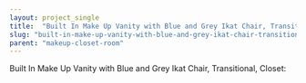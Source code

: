 ```yaml
---
layout: project_single
title:  "Built In Make Up Vanity with Blue and Grey Ikat Chair, Transitional, Closet:"
slug: "built-in-make-up-vanity-with-blue-and-grey-ikat-chair-transitional-closet"
parent: "makeup-closet-room"
---
```

Built In Make Up Vanity with Blue and Grey Ikat Chair, Transitional, Closet: